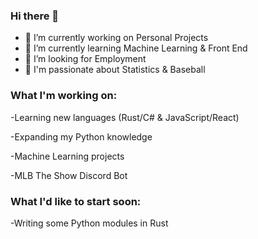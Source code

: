 ### Hi there 👋


<!--
**RABlue27/RABlue27** is a ✨ _special_ ✨ repository because its `README.md` (this file) appears on your GitHub profile.

Here are some ideas to get you started:-->


- 🔭 I’m currently working on Personal Projects
- 🌱 I’m currently learning Machine Learning & Front End 
- 🤔 I’m looking for Employment
- 💬 I'm passionate about Statistics & Baseball

### What I'm working on:

  -Learning new languages (Rust/C# & JavaScript/React)
  
  -Expanding my Python knowledge 
  
  -Machine Learning projects
  
  -MLB The Show Discord Bot
  
  
### What I'd like to start soon:

  -Writing some Python modules in Rust
  
